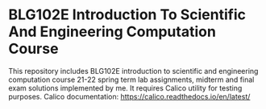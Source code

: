 # BLG102E Introduction To Scientific And Engineering Computation Course

This repository includes BLG102E introduction to scientific and engineering computation course 21-22 spring term lab assignments, midterm and final exam solutions implemented by me. It requires Calico utility for testing purposes. Calico documentation: https://calico.readthedocs.io/en/latest/
